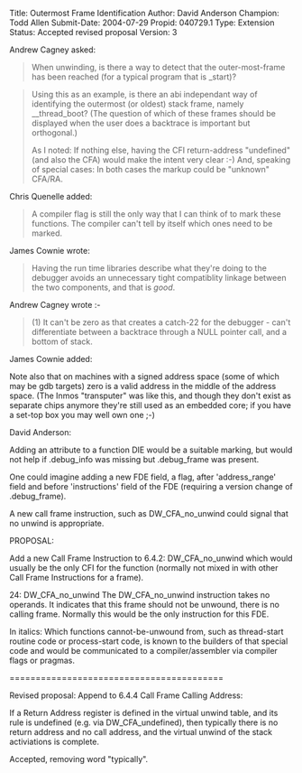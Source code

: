 Title:       Outermost Frame Identification
Author:      David Anderson
Champion:    Todd Allen
Submit-Date: 2004-07-29
Propid:      040729.1
Type:        Extension
Status:      Accepted revised proposal
Version:     3

Andrew Cagney asked:
> When unwinding, is there a way to detect that the outer-most-frame has
> been reached (for a typical program that is _start)?

> Using this as an example, is there an abi independant way of identifying
> the outermost (or oldest) stack frame, namely __thread_boot?  (The
> question of which of these frames should be displayed when the user does 
> a backtrace is important but orthogonal.)
> 
> As I noted: If nothing else, having the CFI return-address "undefined"
> (and also the CFA) would make the intent very clear :-)
And, speaking of special cases:
>In both cases the markup could be "unknown" CFA/RA.

 Chris Quenelle  added:
>A compiler flag is still the only way that I can think of
>to mark these functions.  The compiler can't tell by itself
>which ones need to be marked.

James Cownie  wrote:

>Having the run time libraries describe what they're doing to the
>debugger avoids an unnecessary tight compatiblity linkage between the
>two components, and that is _good_.

Andrew Cagney wrote :-
> (1) It can't be zero as that creates a catch-22 for the debugger - can't
> differentiate between a backtrace through a NULL pointer call, and a
> bottom of stack.

James Cownie added:

Note also that on machines with a signed address space (some of which
may be gdb targets) zero is a valid address in the middle of the address
space. (The Inmos "transputer" was like this, and though they don't exist
as separate chips anymore they're still used as an embedded core; if you
have a set-top box you may well own one ;-)

David Anderson:

Adding an attribute to a function DIE would be a suitable marking,
but would not help if .debug_info was missing but .debug_frame
was present.

One could imagine adding a new FDE field, a flag,
after 'address_range' field and before 'instructions' field of the FDE
(requiring a version change of .debug_frame).

A new call frame instruction, such as
DW_CFA_no_unwind
could signal that no unwind is appropriate.


PROPOSAL:

Add a new Call Frame Instruction to 6.4.2:
    DW_CFA_no_unwind
which would usually be the only CFI for the function (normally
not mixed in with other Call Frame Instructions for a frame).

24: DW_CFA_no_unwind
The DW_CFA_no_unwind instruction takes no operands. It indicates
that this frame should not be unwound, there is no calling frame.
Normally this would be the only instruction for this FDE.

In italics:
Which functions cannot-be-unwound from, such as thread-start
routine code or process-start code, is known to the
builders of that special code and would be communicated to a compiler/assembler
via compiler flags or pragmas.


=========================================

Revised proposal:
Append to 6.4.4 Call Frame Calling Address:

   If a Return Address register is defined in the virtual unwind table, and
   its rule is undefined (e.g. via DW_CFA_undefined), then typically there is
   no return address and no call address, and the virtual unwind of the stack
   activiations is complete.

Accepted, removing word "typically".
